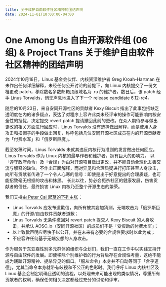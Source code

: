 ```yaml
---
title: 关于维护自由软件社区精神的团结声明
date: 2024-11-01T10:00:00-04:00
---
```


# One Among Us 自由开源软件组 (06 组) & Project Trans 关于维护自由软件社区精神的团结声明

2024年10月18日，Linux 基金会伙伴、内核资深维护者 Greg Kroah-Hartman 在未作出任何详细解释，未经任何公开讨论的前提下，向 Linux 内核提交了一份文档更改 patch，移除数名多数邮箱顶级域名为 .ru 的维护者。数日后，该 patch 经手 Linus Torvalds，悄无声息地进入了下一个 release candidate 6.12-rc4。

随后的10月23日，来自安同开源社区的贡献者 Kexy Biscuit 指出了此事包括缺乏透明度在内的诸多疑点，表达了对程序上容许此类未经评审的操作可能影响内核安全性的担忧，决定提交 revert patch 提请撤回此前的更改。在众人期待参与做出更改的相关方面进行回应时，Linus Torvalds 没有选择做出解释，而是使用人身攻击和扣帽子的手段做出回复，称呼包括几位安同开源社区成员在内的开源贡献者为「付费水军」和「俄罗斯巨魔」。

截至发稿时间，Linus Torvalds 未就其违反内核行为准则的发言做出任何回应。Linus Torvalds 作为 Linux 内核的最早作者和维护者，拥有巨大的影响力。 以「遵守政府命令」及「合规」为由对开源项目做出更改，并不能自动合理化友善交流与解释的缺位。不作出正面解释，而对异见和合理质疑进行打压甚至人身攻击，向所有贡献者传递了一个令人心寒的信号：即使是出于好意提出的合理质疑，也可能招致毫无根据的攻击和抹黑。 长此以往，势必会扼杀社区的健康发展，伤害贡献者的信任，最终损害 Linux 内核乃至整个开源生态的繁荣。

我们支持[由 Peter Cai 起草的下列主张](https://lkml.org/lkml/2024/10/24/1280)：

- Linus Torvalds 应发布道歉信，向所有被其妄加猜测，无端攻击为「俄罗斯巨魔」的开源/自由软件贡献者道歉；
- Linus Torvalds 无条件撤回对 revert patch 提交人 Kexy Biscuit 的人身攻击，并承认 AOSC.io（安同开源社区）的成员们不是「受资助的付费水军」；
- 以上致歉声明应尽快予以公开，并在未来有必要的合规性要求时以此为戒；
- 不应容许任何基于无端妄想的人身攻击。

作为服务于东亚裔性别多元群体的组织与企划们，我们一直在工作中以实践支持开源与自由软件的发展。即使移除个别维护者的行为背后存在合规性考量，这绝不能成为践踏开源精神、扼杀异见的借口。「服从命令」本身并不自动等同于「合乎道德」，尤其当命令本身就带有歧视和不公正的色彩时。我们呼吁 Linux 内核社区及 Linux 基金会制定明确且透明的流程，以处理未来可能出现的类似情况，尊重所有贡献者的权利，确保任何相关决定都经过充分的讨论和评审。
